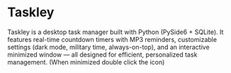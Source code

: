 # Taskley
Taskley is a desktop task manager built with Python (PySide6 + SQLite). It features real-time countdown timers with MP3 reminders, customizable settings (dark mode, military time, always-on-top), and an interactive minimized window — all designed for efficient, personalized task management.
(When minimized double click the icon)
